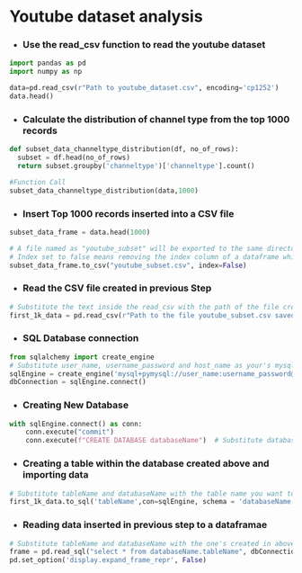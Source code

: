 # Youtube dataset analysis

- ### Use the read_csv function to read the youtube dataset
```python
import pandas as pd
import numpy as np

data=pd.read_csv(r"Path to youtube_dataset.csv", encoding='cp1252')
data.head()  
```
- ### Calculate the distribution of channel type from the top 1000 records
```python
def subset_data_channeltype_distribution(df, no_of_rows):
  subset = df.head(no_of_rows)
  return subset.groupby('channeltype')['channeltype'].count()

#Function Call
subset_data_channeltype_distribution(data,1000)
```

- ### Insert Top 1000 records inserted into a CSV file
```python
subset_data_frame = data.head(1000)

# A file named as "youtube_subset" will be exported to the same directory. 
# Index set to false means removing the index column of a dataframe while exporting the file
subset_data_frame.to_csv("youtube_subset.csv", index=False) 
```

- ### Read the CSV file created in previous Step
```python
# Substitute the text inside the read_csv with the path of the file created in the above step- hiding the sensitive information as mentioned in the requirements
first_1k_data = pd.read_csv(r"Path to the file youtube_subset.csv saved in above step") 
```

- ### SQL Database connection
```python
from sqlalchemy import create_engine
# Substitute user_name, username_password and host_name as your's mysql connection
sqlEngine = create_engine('mysql+pymysql://user_name:username_password@host_name') 
dbConnection = sqlEngine.connect()
```
- ### Creating New Database
```python
with sqlEngine.connect() as conn:
    conn.execute("commit")
    conn.execute(f"CREATE DATABASE databaseName")  # Substitute database name with the one you wish to use
```
- ### Creating a table within the database created above and importing data
```python
# Substitute tableName and databaseName with the table name you want to create and use the same database name as used in the create database command
first_1k_data.to_sql('tableName',con=sqlEngine, schema = 'databaseName',index=False,if_exists='append')
```
- ### Reading data inserted in previous step to a dataframae
```python
# Substitute tableName and databaseName with the one's created in above steps
frame = pd.read_sql("select * from databaseName.tableName", dbConnection); 
pd.set_option('display.expand_frame_repr', False)
